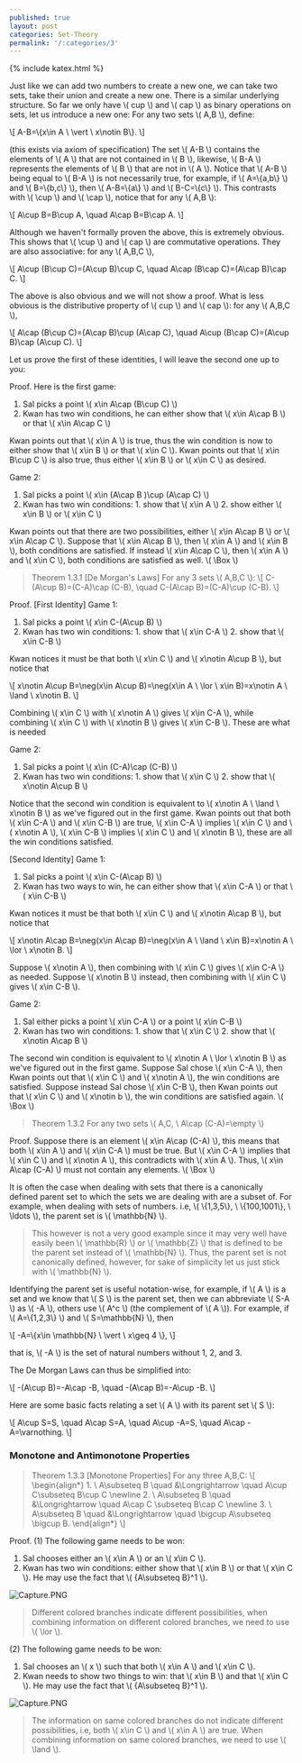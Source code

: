 ```yaml
---
published: true
layout: post
categories: Set-Theory
permalink: '/:categories/3'
---
```

{% include katex.html %}

Just like we can add two numbers to create a new one, we can take two sets, take their union and create a new one. There is a similar underlying structure. So far we only have \\( cup \\) and \\( cap \\) as binary operations on sets, let us introduce a new one: For any two sets \\( A,B \\), define:

\\[ A-B=\\{x\in A \ \vert \ x\notin B\\}. \\]

(this exists via axiom of specification) The set \\( A-B \\) contains the elements of \\( A \\) that are not contained in \\( B \\), likewise, \\( B-A \\) represents the elements of \\( B \\) that are not in \\( A \\). Notice that \\( A-B \\) being equal to \\( B-A \\) is not necessarily true, for example, if \\( A=\\{a,b\\} \\) and \\( B=\\{b,c\\} \\), then \\( A-B=\\{a\\} \\) and \\( B-C=\\{c\\} \\). This contrasts with \\( \cup \\) and \\( \cap \\), notice that for any \\( A,B \\):

\\[ A\cup B=B\cup A, \quad A\cap B=B\cap A. \\]

Although we haven't formally proven the above, this is extremely obvious. This shows that \\( \cup \\) and \\( cap \\) are commutative operations. They are also associative: for any \\( A,B,C \\),

\\[ A\cup (B\cup C)=(A\cup B)\cup C, \quad A\cap (B\cap C)=(A\cap B)\cap C. \\]

The above is also obvious and we will not show a proof. What is less obvious is the distributive property of \\( cup \\) and \\( cap \\): for any \\( A,B,C \\),

\\[ A\cap (B\cup C)=(A\cap B)\cup (A\cap C), \quad A\cup (B\cap C)=(A\cup B)\cap (A\cup C). \\]

Let us prove the first of these identities, I will leave the second one up to you:

Proof. Here is the first game:

1. Sal picks a point \\( x\in A\cap (B\cup C) \\)
2. Kwan has two win conditions, he can either show that \\( x\in A\cap B \\) or that \\( x\in A\cap C \\)

Kwan points out that \\( x\in A \\) is true, thus the win condition is now to either show that \\( x\in B \\) or that \\( x\in C \\). Kwan points out that \\( x\in B\cup C \\) is also true, thus either \\( x\in B \\) or \\( x\in C \\) as desired.

Game 2:

1. Sal picks a point \\( x\in (A\cap B )\cup (A\cap C) \\)
2. Kwan has two win conditions: 1. show that \\( x\in A \\) 2. show either \\( x\in B \\) or \\( x\in C \\)

Kwan points out that there are two possibilities, either \\( x\in A\cap B \\) or \\( x\in A\cap C \\). Suppose that \\( x\in A\cap B \\), then \\( x\in A \\) and \\( x\in B \\), both conditions are satisfied. If instead \\( x\in A\cap C \\), then \\( x\in A \\) and \\( x\in C \\), both conditions are satisfied as well. \\( \Box \\)

> Theorem 1.3.1 [De Morgan's Laws] For any 3 sets \\( A,B,C \\):
\\[ C-(A\cup B)=(C-A)\cap (C-B), \quad C-(A\cap B)=(C-A)\cup (C-B). \\]

Proof. [First Identity] Game 1:

1. Sal picks a point \\( x\in C-(A\cup B) \\)
2. Kwan has two win conditions: 1. show that \\( x\in C-A \\) 2. show that \\( x\in C-B \\)

Kwan notices it must be that both \\( x\in C \\) and \\( x\notin A\cup B \\), but notice that

\\[ x\notin A\cup B=\neg(x\in A\cup B)=\neg(x\in A \ \lor \ x\in B)=x\notin A \ \land \ x\notin B. \\]

Combining \\( x\in C \\) with \\( x\notin A \\) gives \\( x\in C-A \\), while combining \\( x\in C \\) with \\( x\notin B \\) gives \\( x\in C-B \\). These are what is needed

Game 2: 

1. Sal picks a point \\( x\in (C-A)\cap (C-B) \\)
2. Kwan has two win conditions: 1. show that \\( x\in C \\) 2. show that \\( x\notin A\cup B \\)

Notice that the second win condition is equivalent to \\( x\notin A \ \land \ x\notin B \\) as we've figured out in the first game. Kwan points out that both \\( x\in C-A \\) and \\( x\in C-B \\) are true, \\( x\in C-A \\) implies \\( x\in C \\) and \\( x\notin A \\), \\( x\in C-B \\) implies \\( x\in C \\) and \\( x\notin B \\), these are all the win conditions satisfied.

[Second Identity] Game 1:

1. Sal picks a point \\( x\in C-(A\cap B) \\)
2. Kwan has two ways to win, he can either show that \\( x\in C-A \\) or that \\( x\in C-B \\)

Kwan notices it must be that both \\( x\in C \\) and \\( x\notin A\cap B \\), but notice that 

\\[ x\notin A\cap B=\neg(x\in A\cap B)=\neg(x\in A \ \land \ x\in B)=x\notin A \ \lor \ x\notin B. \\]

Suppose \\( x\notin A \\), then combining with \\( x\in C \\) gives \\( x\in C-A \\) as needed. Suppose \\( x\notin B \\) instead, then combining with \\( x\in C \\) gives \\( x\in C-B \\).

Game 2:

1. Sal either picks a point \\( x\in C-A \\) or a point \\( x\in C-B \\)
2. Kwan has two win conditions: 1. show that \\( x\in C \\) 2. show that \\( x\notin A\cap B \\)

The second win condition is equivalent to \\( x\notin A \ \lor \ x\notin B \\) as we've figured out in the first game. Suppose Sal chose \\( x\in C-A \\), then Kwan points out that \\( x\in C \\) and \\( x\notin A \\), the win conditions are satisfied. Suppose instead Sal chose \\( x\in C-B \\), then Kwan points out that \\( x\in C \\) and \\( x\notin b \\), the win conditions are satisfied again. \\( \Box \\)

> Theorem 1.3.2 For any two sets \\( A,C, \ A\cap (C-A)=\empty \\)

Proof. Suppose there is an element \\( x\in A\cap (C-A) \\), this means that both \\( x\in A \\) and \\( x\in C-A \\) must be true. But \\( x\in C-A \\) implies that \\( x\in C \\) and \\( x\notin A \\), this contradicts with \\( x\in A \\). Thus, \\( x\in A\cap (C-A) \\) must not contain any elements. \\( \Box \\)

It is often the case when dealing with sets that there is a canonically defined parent set to which the sets we are dealing with are a subset of. For example, when dealing with sets of numbers. i.e, \\( \\{1,3,5\\}, \ \\{100,1001\\}, \ \ldots \\), the parent set is \\( \mathbb{N} \\).

> This however is not a very good example since it may very well have easily been \\( \mathbb{R} \\) or \\( \mathbb{Z} \\) that is defined to be the parent set instead of \\( \mathbb{N} \\). Thus, the parent set is not canonically defined, however, for sake of simplicity let us just stick with \\( \mathbb{N} \\).

Identifying the parent set is useful notation-wise, for example, if \\( A \\) is a set and we know that \\( S \\) is the parent set, then we can abbreviate \\( S-A \\) as \\( -A \\), others use \\( A^c \\) (the complement of \\( A \\)). For example, if \\( A=\\{1,2,3\\} \\) and \\( S=\mathbb{N} \\), then

\\[ -A=\\{x\in \mathbb{N} \ \vert \ x\geq 4 \\}, \\]

that is, \\( -A \\) is the set of natural numbers without 1, 2, and 3.

The De Morgan Laws can thus be simplified into:

\\[ -(A\cup B)=-A\cap -B, \quad -(A\cap B)=-A\cup -B. \\]

Here are some basic facts relating a set \\( A \\) with its parent set \\( S \\):

\\[ A\cup S=S, \quad A\cap S=A, \quad A\cup -A=S, \quad A\cap -A=\varnothing. \\]

### Monotone and Antimonotone Properties

> Theorem 1.3.3 [Monotone Properties] For any three A,B,C:
\\[ \begin{align\*} 1. \ A\subseteq B \quad &\Longrightarrow \quad A\cup C\subseteq B\cup C \newline 2. \ A\subseteq B \quad &\Longrightarrow \quad A\cap C \subseteq B\cap C \newline 3. \ A\subseteq B \quad &\Longrightarrow \quad \bigcup A\subseteq \bigcup B. \end{align\*} \\]

Proof. (1) The following game needs to be won:

1. Sal chooses either an \\( x\in A \\) or an \\( x\in C \\).
2. Kwan has two win conditions: either show that \\( x\in B \\) or that \\( x\in C \\). He may use the fact that \\( {A\subseteq B}^1 \\).

![Capture.PNG](/MathBlog/assets/Capture6.PNG)

> Different colored branches indicate different possibilities, when combining information on different colored branches, we need to use \\( \lor \\).

(2) The following game needs to be won:

1. Sal chooses an \\( x \\) such that both \\( x\in A \\) and \\( x\in C \\).
2. Kwan needs to show two things to win: that \\( x\in B \\) and that \\( x\in C \\). He may use the fact that \\( {A\subseteq B}^1 \\).

![Capture.PNG](/MathBlog/assets/Capture7.PNG)

> The information on same colored branches do not indicate different possibilities, i.e, both \\( x\in C \\) and \\( x\in A \\) are true. When combining information on same colored branches, we need to use \\( \land \\).
